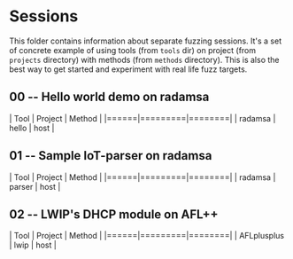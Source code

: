 # Sessions

This folder contains information about separate fuzzing sessions. It's a set of concrete example of using tools (from `tools` dir) on project (from `projects` directory) with methods (from `methods` directory).
This is also the best way to get started and experiment with real life fuzz targets.

## 00 -- Hello world demo on radamsa

| Tool | Project | Method |
|======|=========|========|
| radamsa | hello | host  |


## 01 -- Sample IoT-parser on radamsa

| Tool | Project | Method |
|======|=========|========|
| radamsa | parser | host  |

## 02 -- LWIP's DHCP module on AFL++

| Tool | Project | Method |
|======|=========|========|
| AFLplusplus | lwip | host  |
